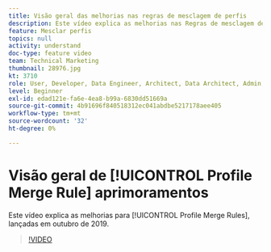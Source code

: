 ```yaml
---
title: Visão geral das melhorias nas regras de mesclagem de perfis
description: Este vídeo explica as melhorias nas Regras de mesclagem de perfis, lançadas em outubro de 2019.
feature: Mesclar perfis
topics: null
activity: understand
doc-type: feature video
team: Technical Marketing
thumbnail: 28976.jpg
kt: 3710
role: User, Developer, Data Engineer, Architect, Data Architect, Admin, Leader
level: Beginner
exl-id: edad121e-fa6e-4ea8-b99a-6830dd51669a
source-git-commit: 4b91696f840518312ec041abdbe5217178aee405
workflow-type: tm+mt
source-wordcount: '32'
ht-degree: 0%

---
```


# Visão geral de [!UICONTROL Profile Merge Rule] aprimoramentos

Este vídeo explica as melhorias para [!UICONTROL Profile Merge Rules], lançadas em outubro de 2019.

>[!VIDEO](https://video.tv.adobe.com/v/28976/?quality=12)
